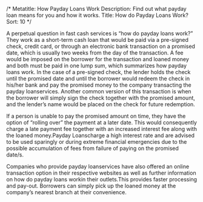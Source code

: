 /*
Metatitle: How Payday Loans Work
Description: Find out what payday loan means for you and how it works.
Title: How do Payday Loans Work?
Sort: 10
*/

A perpetual question in fast cash services is “how do payday loans work?” They work as a short-term cash loan that would be paid via a pre-signed check, credit card, or through an electronic bank transaction on a promised date, which is usually two weeks from the day of the transaction. A fee would be imposed on the borrower for the transaction and loaned money and both must be paid in one lump sum, which summarizes how payday loans work. In the case of a pre-signed check, the lender holds the check until the promised date and until the borrower would redeem the check in his/her bank and pay the promised money to the company transacting the payday loanservices. Another common version of this transaction is when the borrower will simply sign the check together with the promised amount, and the lender’s name would be placed on the check for future redemption.

If a person is unable to pay the promised amount on time, they have the option of “rolling over” the payment at a later date. This would consequently charge a late payment fee together with an increased interest fee along with the loaned money.Payday Loanscharge a high interest rate and are advised to be used sparingly or during extreme financial emergencies due to the possible accumulation of fees from failure of paying on the promised date/s.

Companies who provide payday loanservices have also offered an online transaction option in their respective websites as well as further information on how do payday loans workin their outlets.This provides faster processing and pay-out. Borrowers can simply pick up the loaned money at the company’s nearest branch at their convenience.

